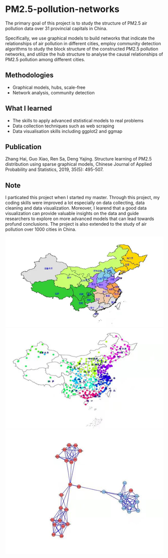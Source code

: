 # PM2.5-pollution-networks
The primary goal of this project is to study the structure of PM2.5 air pollution data over 31 provincial capitals in China. 

Specifically, we use graphical models to build networks that indicate the relationships of air pollution in different cities, employ community detection algorithms to study the block structure of the constructed PM2.5 pollution networks, and utilize the hub structure to analyse the causal relationships of PM2.5 pollution among different cities.
## Methodologies
* Graphical models, hubs, scale-free
* Network analysis, community detection
##  What I learned
* The skills to apply advanced ststistical models to real problems
* Data collection techniques such as web scraping
* Data visualisation skills including ggplot2 and ggmap

## Publication
Zhang Hai, Guo Xiao, Ren Sa, Deng Yajing. Structure learning of PM2.5 distribution using sparse graphical models, Chinese Journal of Applied Probability and Statistics, 2019, 35(5): 495-507.

## Note
I particated this project when I started my master. Through this project, my coding skills were improved a lot especially on data collecting, data cleaning and data visualization. Moreover, I learend that a good data visualization can provide valuable insights on the data and guide researchers to explore on more advanced models that can lead towards profund conclusions. The project is also extended to the study of air pollution over 1000 cities in China.

![alt text](https://github.com/SRenStats/PM2.5-pollution-networks/blob/main/5.jpg?raw=true|width=1px])
![alt text](https://github.com/SRenStats/PM2.5-pollution-networks/blob/main/1.jpg?raw=true|width=2px])
![alt text](https://github.com/SRenStats/PM2.5-pollution-networks/blob/main/2.jpg?raw=true|width=5px])
